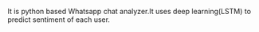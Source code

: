 It is python based Whatsapp chat analyzer.It uses deep learning(LSTM) to predict sentiment of each user.
